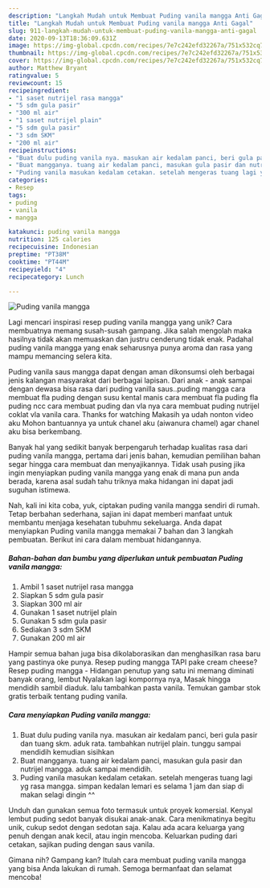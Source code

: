 ```yaml
---
description: "Langkah Mudah untuk Membuat Puding vanila mangga Anti Gagal"
title: "Langkah Mudah untuk Membuat Puding vanila mangga Anti Gagal"
slug: 911-langkah-mudah-untuk-membuat-puding-vanila-mangga-anti-gagal
date: 2020-09-13T18:36:09.631Z
image: https://img-global.cpcdn.com/recipes/7e7c242efd32267a/751x532cq70/puding-vanila-mangga-foto-resep-utama.jpg
thumbnail: https://img-global.cpcdn.com/recipes/7e7c242efd32267a/751x532cq70/puding-vanila-mangga-foto-resep-utama.jpg
cover: https://img-global.cpcdn.com/recipes/7e7c242efd32267a/751x532cq70/puding-vanila-mangga-foto-resep-utama.jpg
author: Matthew Bryant
ratingvalue: 5
reviewcount: 15
recipeingredient:
- "1 saset nutrijel rasa mangga"
- "5 sdm gula pasir"
- "300 ml air"
- "1 saset nutrijel plain"
- "5 sdm gula pasir"
- "3 sdm SKM"
- "200 ml air"
recipeinstructions:
- "Buat dulu puding vanila nya. masukan air kedalam panci, beri gula pasir dan tuang skm. aduk rata. tambahkan nutrijel plain. tunggu sampai mendidih kemudian sisihkan"
- "Buat mangganya. tuang air kedalam panci, masukan gula pasir dan nutrijel mangga. aduk sampai mendidih."
- "Puding vanila masukan kedalam cetakan. setelah mengeras tuang lagi yg rasa mangga. simpan kedalan lemari es selama 1 jam dan siap di makan selagi dingin ^^"
categories:
- Resep
tags:
- puding
- vanila
- mangga

katakunci: puding vanila mangga 
nutrition: 125 calories
recipecuisine: Indonesian
preptime: "PT38M"
cooktime: "PT44M"
recipeyield: "4"
recipecategory: Lunch

---
```



![Puding vanila mangga](https://img-global.cpcdn.com/recipes/7e7c242efd32267a/751x532cq70/puding-vanila-mangga-foto-resep-utama.jpg)

Lagi mencari inspirasi resep puding vanila mangga yang unik? Cara membuatnya memang susah-susah gampang. Jika salah mengolah maka hasilnya tidak akan memuaskan dan justru cenderung tidak enak. Padahal puding vanila mangga yang enak seharusnya punya aroma dan rasa yang mampu memancing selera kita.

Puding vanila saus mangga dapat dengan aman dikonsumsi oleh berbagai jenis kalangan masyarakat dari berbagai lapisan. Dari anak - anak sampai dengan dewasa bisa rasa dari puding vanilla saus..puding mangga cara membuat fla puding dengan susu kental manis cara membuat fla puding fla puding ncc cara membuat puding dan vla nya cara membuat puding nutrijel coklat vla vanila cara. Thanks for watching Makasih ya udah nonton video aku Mohon bantuannya ya untuk chanel aku (aiwanura chamel) agar chanel aku bisa berkembang.

Banyak hal yang sedikit banyak berpengaruh terhadap kualitas rasa dari puding vanila mangga, pertama dari jenis bahan, kemudian pemilihan bahan segar hingga cara membuat dan menyajikannya. Tidak usah pusing jika ingin menyiapkan puding vanila mangga yang enak di mana pun anda berada, karena asal sudah tahu triknya maka hidangan ini dapat jadi suguhan istimewa.


Nah, kali ini kita coba, yuk, ciptakan puding vanila mangga sendiri di rumah. Tetap berbahan sederhana, sajian ini dapat memberi manfaat untuk membantu menjaga kesehatan tubuhmu sekeluarga. Anda dapat menyiapkan Puding vanila mangga memakai 7 bahan dan 3 langkah pembuatan. Berikut ini cara dalam membuat hidangannya.

<!--inarticleads1-->

##### Bahan-bahan dan bumbu yang diperlukan untuk pembuatan Puding vanila mangga:

1. Ambil 1 saset nutrijel rasa mangga
1. Siapkan 5 sdm gula pasir
1. Siapkan 300 ml air
1. Gunakan 1 saset nutrijel plain
1. Gunakan 5 sdm gula pasir
1. Sediakan 3 sdm SKM
1. Gunakan 200 ml air


Hampir semua bahan juga bisa dikolaborasikan dan menghasilkan rasa baru yang pastinya oke punya. Resep puding mangga TAPI pake cream cheese? Resep puding mangga - Hidangan penutup yang satu ini memang diminati banyak orang, lembut Nyalakan lagi kompornya nya, Masak hingga mendidih sambil diaduk. lalu tambahkan pasta vanila. Temukan gambar stok gratis terbaik tentang puding vanila. 

<!--inarticleads2-->

##### Cara menyiapkan Puding vanila mangga:

1. Buat dulu puding vanila nya. masukan air kedalam panci, beri gula pasir dan tuang skm. aduk rata. tambahkan nutrijel plain. tunggu sampai mendidih kemudian sisihkan
1. Buat mangganya. tuang air kedalam panci, masukan gula pasir dan nutrijel mangga. aduk sampai mendidih.
1. Puding vanila masukan kedalam cetakan. setelah mengeras tuang lagi yg rasa mangga. simpan kedalan lemari es selama 1 jam dan siap di makan selagi dingin ^^


Unduh dan gunakan semua foto termasuk untuk proyek komersial. Kenyal lembut puding sedot banyak disukai anak-anak. Cara menikmatinya begitu unik, cukup sedot dengan sedotan saja. Kalau ada acara keluarga yang penuh dengan anak kecil, atau ingin mencoba. Keluarkan puding dari cetakan, sajikan puding dengan saus vanila. 

Gimana nih? Gampang kan? Itulah cara membuat puding vanila mangga yang bisa Anda lakukan di rumah. Semoga bermanfaat dan selamat mencoba!
